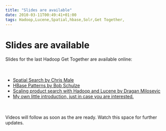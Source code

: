 ```yaml
---
title: "Slides are available"
date: 2010-03-11T00:49:41+01:00
tags: Hadoop,Lucene,Spatial,hbase,Solr,Get Together,
---
```


# Slides are available


Slides for the last Hadoop Get Together are available online:<br><br><ul><br><li><a 
href="http://isabel-drost.de/hadoop/slides/jteam.pdf">Spatial Search by Chris Male</a><br><li><a 
href="http://isabel-drost.de/hadoop/slides/ecircle.pdf">HBase Patterns by Bob Schulze</a><br><li><a 
href="http://isabel-drost.de/hadoop/slides/zanox.pdf">Scaling product search with Hadoop and Lucene by Dragan 
Milosevic</a><br><li><a href="http://isabel-drost.de/hadoop/slides/Danke_Hadoop_Mar_10.pdf">My own little introduction, 
just in case you are interested.</a><br></ul><br><br>Videos will follow as soon as the are ready. Watch this space for 
further updates.
